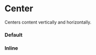 # Center

Centers content vertically and horizontally.

<Playground />

<Usage />

<Api />

<GlobalConfig />

<Examples />

### Default

<Example value="default" />

### Inline

<Example value="inline" />

<Checklist 
    accessibility="N/A"
    bidirectionality="N/A"
    cssParts="N/A"
    cssVariables="N/A"
    documentation={true}
    examples={true}
    events="N/A"
    keyboard="N/A"
    methods="N/A"
    playground={false}
    properties={true}
    skeleton={false}
    slots={true}
/>

<LastModified />
